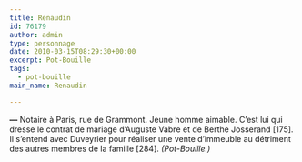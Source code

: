 ```yaml
---
title: Renaudin
id: 76179
author: admin
type: personnage
date: 2010-03-15T08:29:30+00:00
excerpt: Pot-Bouille
tags:
  - pot-bouille
main_name: Renaudin

---
```

**—** Notaire à Paris, rue de Grammont. Jeune homme aimable. C&rsquo;est lui qui dresse le contrat de mariage d&rsquo;Auguste Vabre et de Berthe Josserand [175]. Il s&rsquo;entend avec Duveyrier pour réaliser une vente d&rsquo;immeuble au détriment des autres membres de la famille [284]. _(Pot-Bouille.)_